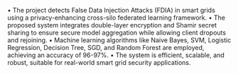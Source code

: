 • The project detects False Data Injection Attacks (FDIA) in smart grids using a privacy-enhancing 
cross-silo federated learning framework. 
• The proposed system integrates double-layer encryption and Shamir secret sharing to ensure secure 
model aggregation while allowing client dropouts and rejoining. 
• Machine learning algorithms like Naive Bayes, SVM, Logistic Regression, Decision Tree, SGD, and 
Random Forest are employed, achieving an accuracy of 96-97%. 
• The system is efficient, scalable, and robust, suitable for real-world smart grid security applications. 
